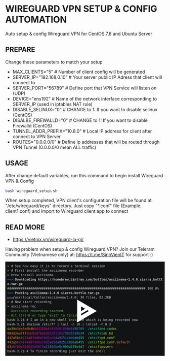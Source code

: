 # WIREGUARD VPN SETUP & CONFIG AUTOMATION

Auto setup & config Wireguard VPN for CentOS 7,8 and Ubuntu Server

## PREPARE
Change these parameters to match your setup

- MAX_CLIENTS="5" # Number of client config will be generated
- SERVER_IP="192.168.0.10" # Your server public IP Adress that client will connect to
- SERVER_PORT="56789" # Define port that VPN Service will listen on (UDP)
- DEVICE="ens192" # Name of the network interface corresponding to SERVER_IP (used in iptables NAT rule)
- DISABLE_SELINUX="0" # CHANGE to 1: If you want to disable selinux (CentOS)
- DISALBE_FIREWALLD="0" # CHANGE to 1: If you want to disable Firewalld (CentOS)
- TUNNEL_ADDR_PREFIX="10.8.0" # Local IP address for client after connect to VPN Server
- ROUTES="0.0.0.0/0" # Define ip addresses that will be routed through VPN Tunnel (0.0.0.0/0 mean ALL traffic)

## USAGE
After change default variables, run this command to begin install Wireguard VPN & Config

```bash
bash wireguard_setup.sh
```

When setup completed, VPN client's configuration file will be found at "/etc/wireguard/keys" directory. Just copy "*.conf" file (Example: client1.conf) and import to Wireguard client app to connect

## READ MORE
- https://vietnix.vn/wireguard-la-gi/

Having problem when setup & config Wireguard VPN? Join our Teleram Community (Vietnamese only) at: https://t.me/SinhVienIT for support :)

[![asciicast](img.png)](https://www.youtube.com/embed/n6OzFDZl-98)
